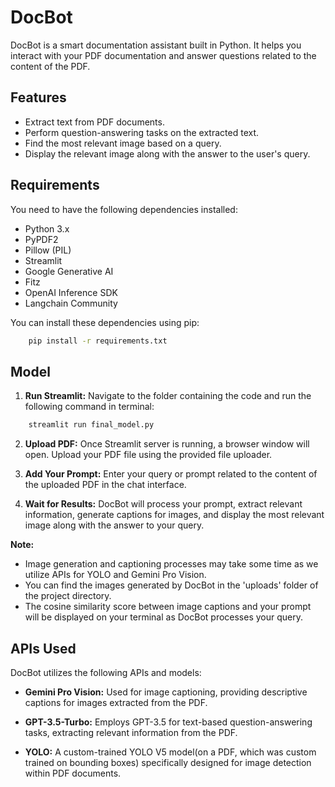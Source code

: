# DocBot
DocBot is a smart documentation assistant built in Python. It helps you interact with your PDF documentation and answer questions related to the content of the PDF.


## Features
- Extract text from PDF documents.
- Perform question-answering tasks on the extracted text.
- Find the most relevant image based on a query.
- Display the relevant image along with the answer to the user's query.


## Requirements
You need to have the following dependencies installed:
- Python 3.x
- PyPDF2
- Pillow (PIL)
- Streamlit
- Google Generative AI
- Fitz
- OpenAI Inference SDK
- Langchain Community

You can install these dependencies using pip:
```bash 
    pip install -r requirements.txt 
```



## Model
1. **Run Streamlit:** Navigate to the folder containing the code and run the following command in terminal:
```bash 
    streamlit run final_model.py
```

2. **Upload PDF:** Once Streamlit server is running, a browser window will open. Upload your PDF file using the provided file uploader.

3. **Add Your Prompt:** Enter your query or prompt related to the content of the uploaded PDF in the chat interface.

4. **Wait for Results:** DocBot will process your prompt, extract relevant information, generate captions for images, and display the most relevant image along with the answer to your query.

**Note:** 
- Image generation and captioning processes may take some time as we utilize APIs for YOLO and Gemini Pro Vision. 
- You can find the images generated by DocBot in the 'uploads' folder of the project directory.
- The cosine similarity score between image captions and your prompt will be displayed on your terminal as DocBot processes your query.


## APIs Used
DocBot utilizes the following APIs and models:

- **Gemini Pro Vision:** Used for image captioning, providing descriptive captions for images extracted from the PDF.

- **GPT-3.5-Turbo:** Employs GPT-3.5 for text-based question-answering tasks, extracting relevant information from the PDF.

- **YOLO:** A custom-trained YOLO V5 model(on a PDF, which was custom trained on bounding boxes) specifically designed for image detection within PDF documents.

